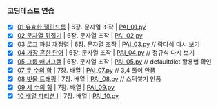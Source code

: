 ### 코딩테스트 연습

- [x] [01 유효한 팰린드롬](https://leetcode.com/problems/valid-palindrome/) | 6장. 문자열 조작 | [PAI_01.py](/PAI/PAI_01.py)
- [x] [02 문자열 뒤집기](https://leetcode.com/problems/reverse-string/) | 6장. 문자열 조작 | [PAI_02.py](/PAI/PAI_02.py)
- [x] [03 로그 파일 재정렬](https://leetcode.com/problems/reorder-data-in-log-files/) | 6장. 문자열 조작 | [PAI_03.py](/PAI/PAI_03.py) // 람다식 다시 보기
- [x] [04 가장 흔한 단어](https://leetcode.com/problems/most-common-word/) | 6장. 문자열 조작 | [PAI_04.py](/PAI/PAI_04.py) // 정규식 다시 보기
- [x] [05 그룹 애너그램](https://leetcode.com/problems/group-anagrams/) | 6장. 문자열 조작 | [PAI_05.py](/PAI/PAI_05.py) // defaultdict 활용법 확인
- [x] [07 두 수의 합](https://leetcode.com/problems/two-sum/) | 7장. 배열 | [PAI_07.py](/PAI/PAI_07.py) // 3,4 풀이 안품
- [x] [08 빗물 트래핑](https://leetcode.com/problems/trapping-rain-water/) | 7장. 배열 | [PAI_08.py](/PAI/PAI_08.py) //  스택쌓기 안품
- [x] [09 세 수의 합](https://leetcode.com/problems/3sum/) | 7장. 배열 | [PAI_09.py](/PAI/PAI_09.py)
- [x] [10 배열 파티션 I](https://leetcode.com/problems/array-partition-i/) | 7장. 배열 | [PAI_10.py](3-linear-data-structures/ch07/10-1.py)